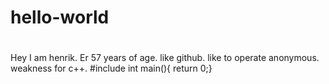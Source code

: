 # hello-world
#
Hey
I am henrik. Er 57 years of age.
like github.
like to operate anonymous.
weakness for c++.
#include <iostream>
int main(){
return 0;}

